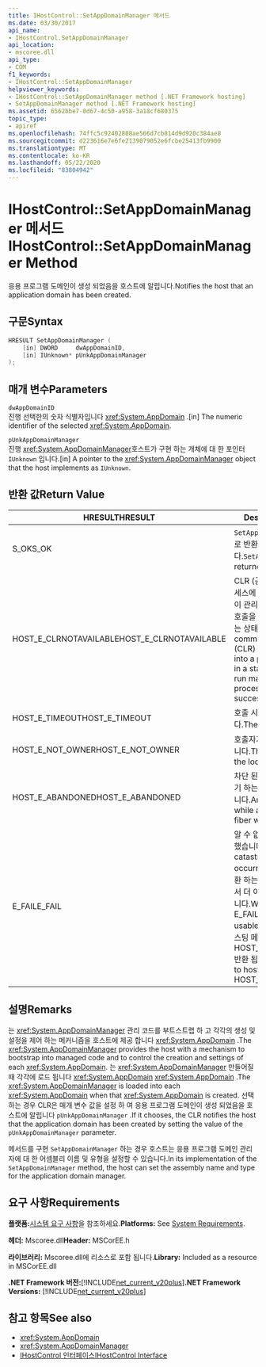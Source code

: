 ```yaml
---
title: IHostControl::SetAppDomainManager 메서드
ms.date: 03/30/2017
api_name:
- IHostControl.SetAppDomainManager
api_location:
- mscoree.dll
api_type:
- COM
f1_keywords:
- IHostControl::SetAppDomainManager
helpviewer_keywords:
- IHostControl::SetAppDomainManager method [.NET Framework hosting]
- SetAppDomainManager method [.NET Framework hosting]
ms.assetid: 6562bbe7-0d67-4c50-a958-3a18cf680375
topic_type:
- apiref
ms.openlocfilehash: 74ffc5c92402808ae566d7cb014d9d920c384ae8
ms.sourcegitcommit: d223616e7e6fe2139079052e6fcbe25413fb9900
ms.translationtype: MT
ms.contentlocale: ko-KR
ms.lasthandoff: 05/22/2020
ms.locfileid: "83804942"
---
```

# <a name="ihostcontrolsetappdomainmanager-method"></a><span data-ttu-id="004f0-102">IHostControl::SetAppDomainManager 메서드</span><span class="sxs-lookup"><span data-stu-id="004f0-102">IHostControl::SetAppDomainManager Method</span></span>
<span data-ttu-id="004f0-103">응용 프로그램 도메인이 생성 되었음을 호스트에 알립니다.</span><span class="sxs-lookup"><span data-stu-id="004f0-103">Notifies the host that an application domain has been created.</span></span>  
  
## <a name="syntax"></a><span data-ttu-id="004f0-104">구문</span><span class="sxs-lookup"><span data-stu-id="004f0-104">Syntax</span></span>  
  
```cpp  
HRESULT SetAppDomainManager (  
    [in] DWORD     dwAppDomainID,  
    [in] IUnknown* pUnkAppDomainManager  
);  
```  
  
## <a name="parameters"></a><span data-ttu-id="004f0-105">매개 변수</span><span class="sxs-lookup"><span data-stu-id="004f0-105">Parameters</span></span>  
 `dwAppDomainID`  
 <span data-ttu-id="004f0-106">진행 선택한의 숫자 식별자입니다 <xref:System.AppDomain> .</span><span class="sxs-lookup"><span data-stu-id="004f0-106">[in] The numeric identifier of the selected <xref:System.AppDomain>.</span></span>  
  
 `pUnkAppDomainManager`  
 <span data-ttu-id="004f0-107">진행 <xref:System.AppDomainManager>호스트가 구현 하는 개체에 대 한 포인터 `IUnknown` 입니다.</span><span class="sxs-lookup"><span data-stu-id="004f0-107">[in] A pointer to the <xref:System.AppDomainManager> object that the host implements as `IUnknown`.</span></span>  
  
## <a name="return-value"></a><span data-ttu-id="004f0-108">반환 값</span><span class="sxs-lookup"><span data-stu-id="004f0-108">Return Value</span></span>  
  
|<span data-ttu-id="004f0-109">HRESULT</span><span class="sxs-lookup"><span data-stu-id="004f0-109">HRESULT</span></span>|<span data-ttu-id="004f0-110">Description</span><span class="sxs-lookup"><span data-stu-id="004f0-110">Description</span></span>|  
|-------------|-----------------|  
|<span data-ttu-id="004f0-111">S_OK</span><span class="sxs-lookup"><span data-stu-id="004f0-111">S_OK</span></span>|<span data-ttu-id="004f0-112">`SetAppDomainManager`성공적으로 반환 되었습니다.</span><span class="sxs-lookup"><span data-stu-id="004f0-112">`SetAppDomainManager` returned successfully.</span></span>|  
|<span data-ttu-id="004f0-113">HOST_E_CLRNOTAVAILABLE</span><span class="sxs-lookup"><span data-stu-id="004f0-113">HOST_E_CLRNOTAVAILABLE</span></span>|<span data-ttu-id="004f0-114">CLR (공용 언어 런타임)이 프로세스에 로드 되지 않았거나 CLR이 관리 코드를 실행할 수 없거나 호출을 성공적으로 처리할 수 없는 상태에 있습니다.</span><span class="sxs-lookup"><span data-stu-id="004f0-114">The common language runtime (CLR) has not been loaded into a process, or the CLR is in a state in which it cannot run managed code or process the call successfully.</span></span>|  
|<span data-ttu-id="004f0-115">HOST_E_TIMEOUT</span><span class="sxs-lookup"><span data-stu-id="004f0-115">HOST_E_TIMEOUT</span></span>|<span data-ttu-id="004f0-116">호출 시간이 초과 되었습니다.</span><span class="sxs-lookup"><span data-stu-id="004f0-116">The call timed out.</span></span>|  
|<span data-ttu-id="004f0-117">HOST_E_NOT_OWNER</span><span class="sxs-lookup"><span data-stu-id="004f0-117">HOST_E_NOT_OWNER</span></span>|<span data-ttu-id="004f0-118">호출자가 잠금을 소유 하지 않습니다.</span><span class="sxs-lookup"><span data-stu-id="004f0-118">The caller does not own the lock.</span></span>|  
|<span data-ttu-id="004f0-119">HOST_E_ABANDONED</span><span class="sxs-lookup"><span data-stu-id="004f0-119">HOST_E_ABANDONED</span></span>|<span data-ttu-id="004f0-120">차단 된 스레드나 파이버에서 대기 하는 동안 이벤트를 취소 했습니다.</span><span class="sxs-lookup"><span data-stu-id="004f0-120">An event was canceled while a blocked thread or fiber was waiting on it.</span></span>|  
|<span data-ttu-id="004f0-121">E_FAIL</span><span class="sxs-lookup"><span data-stu-id="004f0-121">E_FAIL</span></span>|<span data-ttu-id="004f0-122">알 수 없는 치명적인 오류가 발생 했습니다.</span><span class="sxs-lookup"><span data-stu-id="004f0-122">An unknown catastrophic failure occurred.</span></span> <span data-ttu-id="004f0-123">메서드가 E_FAIL 반환 하는 경우 해당 프로세스 내에서 더 이상 CLR을 사용할 수 없습니다.</span><span class="sxs-lookup"><span data-stu-id="004f0-123">When a method returns E_FAIL, the CLR is no longer usable within the process.</span></span> <span data-ttu-id="004f0-124">호스팅 메서드를 이후에 호출 하면 HOST_E_CLRNOTAVAILABLE 반환 됩니다.</span><span class="sxs-lookup"><span data-stu-id="004f0-124">Subsequent calls to hosting methods return HOST_E_CLRNOTAVAILABLE.</span></span>|  
  
## <a name="remarks"></a><span data-ttu-id="004f0-125">설명</span><span class="sxs-lookup"><span data-stu-id="004f0-125">Remarks</span></span>  
 <span data-ttu-id="004f0-126">는 <xref:System.AppDomainManager> 관리 코드를 부트스트랩 하 고 각각의 생성 및 설정을 제어 하는 메커니즘을 호스트에 제공 합니다 <xref:System.AppDomain> .</span><span class="sxs-lookup"><span data-stu-id="004f0-126">The <xref:System.AppDomainManager> provides the host with a mechanism to bootstrap into managed code and to control the creation and settings of each <xref:System.AppDomain>.</span></span> <span data-ttu-id="004f0-127">는 <xref:System.AppDomainManager> 만들어질 때 각각에 로드 됩니다 <xref:System.AppDomain> <xref:System.AppDomain> .</span><span class="sxs-lookup"><span data-stu-id="004f0-127">The <xref:System.AppDomainManager> is loaded into each <xref:System.AppDomain> when that <xref:System.AppDomain> is created.</span></span> <span data-ttu-id="004f0-128">선택 하는 경우 CLR은 매개 변수 값을 설정 하 여 응용 프로그램 도메인이 생성 되었음을 호스트에 알립니다 `pUnkAppDomainManager` .</span><span class="sxs-lookup"><span data-stu-id="004f0-128">If it chooses, the CLR notifies the host that the application domain has been created by setting the value of the `pUnkAppDomainManager` parameter.</span></span>  
  
 <span data-ttu-id="004f0-129">메서드를 구현 `SetAppDomainManager` 하는 경우 호스트는 응용 프로그램 도메인 관리자에 대 한 어셈블리 이름 및 유형을 설정할 수 있습니다.</span><span class="sxs-lookup"><span data-stu-id="004f0-129">In its implementation of the `SetAppDomainManager` method, the host can set the assembly name and type for the application domain manager.</span></span>  
  
## <a name="requirements"></a><span data-ttu-id="004f0-130">요구 사항</span><span class="sxs-lookup"><span data-stu-id="004f0-130">Requirements</span></span>  
 <span data-ttu-id="004f0-131">**플랫폼:**[시스템 요구 사항](../../get-started/system-requirements.md)을 참조하세요.</span><span class="sxs-lookup"><span data-stu-id="004f0-131">**Platforms:** See [System Requirements](../../get-started/system-requirements.md).</span></span>  
  
 <span data-ttu-id="004f0-132">**헤더:** Mscoree.dll</span><span class="sxs-lookup"><span data-stu-id="004f0-132">**Header:** MSCorEE.h</span></span>  
  
 <span data-ttu-id="004f0-133">**라이브러리:** Mscoree.dll에 리소스로 포함 됩니다.</span><span class="sxs-lookup"><span data-stu-id="004f0-133">**Library:** Included as a resource in MSCorEE.dll</span></span>  
  
 <span data-ttu-id="004f0-134">**.NET Framework 버전:**[!INCLUDE[net_current_v20plus](../../../../includes/net-current-v20plus-md.md)]</span><span class="sxs-lookup"><span data-stu-id="004f0-134">**.NET Framework Versions:** [!INCLUDE[net_current_v20plus](../../../../includes/net-current-v20plus-md.md)]</span></span>  
  
## <a name="see-also"></a><span data-ttu-id="004f0-135">참고 항목</span><span class="sxs-lookup"><span data-stu-id="004f0-135">See also</span></span>

- <xref:System.AppDomain>
- <xref:System.AppDomainManager>
- [<span data-ttu-id="004f0-136">IHostControl 인터페이스</span><span class="sxs-lookup"><span data-stu-id="004f0-136">IHostControl Interface</span></span>](ihostcontrol-interface.md)
